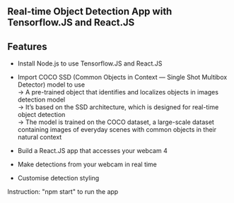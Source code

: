 ## Real-time Object Detection App with Tensorflow.JS and React.JS 

## Features
- Install Node.js to use Tensorflow.JS and React.JS  
- Import COCO SSD (Common Objects in Context — Single Shot Multibox Detector) model to use  
-> A pre-trained object that identifies and localizes objects in images detection model  
-> It’s based on the SSD architecture, which is designed for real-time object detection    
-> The model is trained on the COCO dataset, a large-scale dataset containing images of everyday scenes with common objects in their natural context  
  
- Build a React.JS app that accesses your webcam 4
- Make detections from your webcam in real time
- Customise detection styling

Instruction:
"npm start" to run the app
